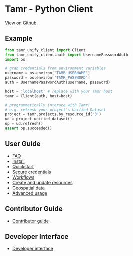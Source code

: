 # Tamr - Python Client

[View on Github](https://github.com/Datatamer/tamr-client)

## Example

```python
from tamr_unify_client import Client
from tamr_unify_client.auth import UsernamePasswordAuth
import os

# grab credentials from environment variables
username = os.environ['TAMR_USERNAME']
password = os.environ['TAMR_PASSWORD']
auth = UsernamePasswordAuth(username, password)

host = 'localhost' # replace with your Tamr host
tamr = Client(auth, host=host)

# programmatically interace with Tamr!
# e.g. refresh your project's Unified Dataset
project = tamr.projects.by_resource_id('3')
ud = project.unified_dataset()
op = ud.refresh()
assert op.succeeded()
```

## User Guide

  * [FAQ](user-guide/faq)
  * [Install](user-guide/installation)
  * [Quickstart](user-guide/quickstart)
  * [Secure credentials](user-guide/secure-credentials)
  * [Workflows](user-guide/workflows)
  * [Create and update resources](user-guide/spec)
  * [Geospatial data](user-guide/geo)
  * [Advanced usage](user-guide/advanced-usage)

## Contributor Guide

  * [Contributor guide](contributor-guide)

## Developer Interface

  * [Developer interface](developer-interface)
